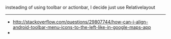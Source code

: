 insteading of using toolbar or actionbar, I decide just use Relativelayout

---  
* <http://stackoverflow.com/questions/29807744/how-can-i-align-android-toolbar-menu-icons-to-the-left-like-in-google-maps-app>
* 